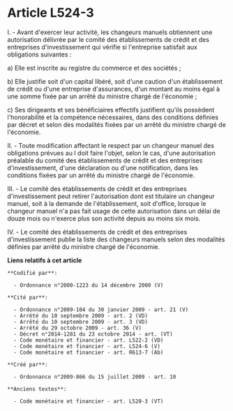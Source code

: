 # Article L524-3

I. - Avant d'exercer leur activité, les changeurs manuels obtiennent une autorisation délivrée par le comité des
établissements de crédit et des entreprises d'investissement qui vérifie si l'entreprise satisfait aux obligations
suivantes : 

a) Elle est inscrite au registre du commerce et des sociétés ; 

b) Elle justifie soit d'un capital libéré, soit d'une caution d'un établissement de crédit ou d'une entreprise d'assurances,
d'un montant au moins égal à une somme fixée par un arrêté du ministre chargé de l'économie ; 

c) Ses dirigeants et ses bénéficiaires effectifs justifient qu'ils possèdent l'honorabilité et la compétence nécessaires,
dans des conditions définies par décret et selon des modalités fixées par un arrêté du ministre chargé de l'économie. 

II. - Toute modification affectant le respect par un changeur manuel des obligations prévues au I doit faire l'objet, selon
le cas, d'une autorisation préalable du comité des établissements de crédit et des entreprises d'investissement, d'une
déclaration ou d'une notification, dans les conditions fixées par un arrêté du ministre chargé de l'économie. 

III. - Le comité des établissements de crédit et des entreprises d'investissement peut retirer l'autorisation dont est
titulaire un changeur manuel, soit à la demande de l'établissement, soit d'office, lorsque le changeur manuel n'a pas fait
usage de cette autorisation dans un délai de douze mois ou n'exerce plus son activité depuis au moins six mois. 

IV. - Le comité des établissements de crédit et des entreprises d'investissement publie la liste des changeurs manuels selon
des modalités définies par arrêté du ministre chargé de l'économie.

**Liens relatifs à cet article**

	**Codifié par**:

	  - Ordonnance n°2000-1223 du 14 décembre 2000 (V)

	**Cité par**:

	  - Ordonnance n°2009-104 du 30 janvier 2009 - art. 21 (V)
	  - Arrêté du 10 septembre 2009 - art. 2 (VD)
	  - Arrêté du 10 septembre 2009 - art. 3 (VD)
	  - Arrêté du 29 octobre 2009 - art. 36 (V)
	  - Décret n°2014-1281 du 23 octobre 2014 - art. (VT)
	  - Code monétaire et financier - art. L522-2 (VD)
	  - Code monétaire et financier - art. L524-6 (V)
	  - Code monétaire et financier - art. R613-7 (Ab)

	**Créé par**:

	  - Ordonnance n°2009-866 du 15 juillet 2009 - art. 10

	**Anciens textes**:

	  - Code monétaire et financier - art. L520-3 (VT)
